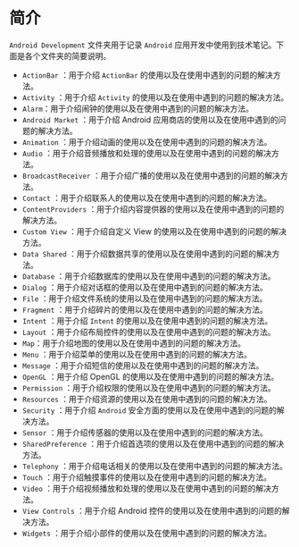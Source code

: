 # 简介

`Android Development` 文件夹用于记录 `Android` 应用开发中使用到技术笔记。下面是各个文件夹的简要说明。

+ `ActionBar` ：用于介绍 `ActionBar` 的使用以及在使用中遇到的问题的解决方法。
+ `Activity` ：用于介绍 `Activity` 的使用以及在使用中遇到的问题的解决方法。
+ `Alarm`：用于介绍闹钟的使用以及在使用中遇到的问题的解决方法。
+ `Android Market` ：用于介绍 Android 应用商店的使用以及在使用中遇到的问题的解决方法。
+ `Animation` ：用于介绍动画的使用以及在使用中遇到的问题的解决方法。
+ `Audio` ：用于介绍音频播放和处理的使用以及在使用中遇到的问题的解决方法。
+ `BroadcastReceiver` ：用于介绍广播的使用以及在使用中遇到的问题的解决方法。
+ `Contact` ：用于介绍联系人的使用以及在使用中遇到的问题的解决方法。
+ `ContentProviders` ：用于介绍内容提供器的使用以及在使用中遇到的问题的解决方法。
+ `Custom View` ：用于介绍自定义 View 的使用以及在使用中遇到的问题的解决方法。
+ `Data Shared` ：用于介绍数据共享的使用以及在使用中遇到的问题的解决方法。
+ `Database` ：用于介绍数据库的使用以及在使用中遇到的问题的解决方法。
+ `Dialog` ：用于介绍对话框的使用以及在使用中遇到的问题的解决方法。
+ `File` ：用于介绍文件系统的使用以及在使用中遇到的问题的解决方法。
+ `Fragment` ：用于介绍碎片的使用以及在使用中遇到的问题的解决方法。
+ `Intent` ：用于介绍 `Intent` 的使用以及在使用中遇到的问题的解决方法。
+ `Layout` ：用于介绍布局控件的使用以及在使用中遇到的问题的解决方法。
+ `Map`：用于介绍地图的使用以及在使用中遇到的问题的解决方法。
+ `Menu` ：用于介绍菜单的使用以及在使用中遇到的问题的解决方法。
+ `Message` ：用于介绍短信的使用以及在使用中遇到的问题的解决方法。
+ `OpenGL` ：用于介绍 OpenGL 的使用以及在使用中遇到的问题的解决方法。
+ `Permission` ：用于介绍权限的使用以及在使用中遇到的问题的解决方法。
+ `Resources` ：用于介绍资源的使用以及在使用中遇到的问题的解决方法。
+ `Security` ：用于介绍 `Android` 安全方面的使用以及在使用中遇到的问题的解决方法。
+ `Sensor` ：用于介绍传感器的使用以及在使用中遇到的问题的解决方法。
+ `SharedPreference` ：用于介绍首选项的使用以及在使用中遇到的问题的解决方法。
+ `Telephony` ：用于介绍电话相关的使用以及在使用中遇到的问题的解决方法。
+ `Touch` ：用于介绍触摸事件的使用以及在使用中遇到的问题的解决方法。
+ `Video` ：用于介绍视频播放和处理的使用以及在使用中遇到的问题的解决方法。
+ `View Controls` ：用于介绍 Android 控件的使用以及在使用中遇到的问题的解决方法。
+ `Widgets` ：用于介绍小部件的使用以及在使用中遇到的问题的解决方法。

